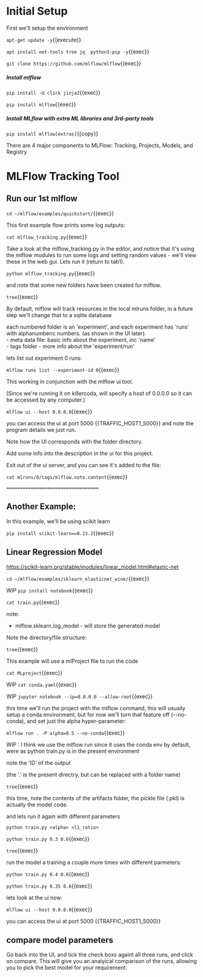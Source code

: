 
# Initial Setup

First we'll setup the environment

`apt-get update -y`{{execute}}


`apt install net-tools tree jq  python3-pip -y`{{exec}}

`git clone https://github.com/mlflow/mlflow`{{exec}}


##### Install mlflow

`pip install -U click jinja2`{{exec}} 

`pip install mlflow`{{exec}}

##### Install MLflow with extra ML libraries and 3rd-party tools

`pip install mlflow[extras]`{{copy}}

There are 4 major components to MLFlow: Tracking, Projects, Models, and Registry

# MLFlow Tracking Tool

## Run our 1st mlflow

`cd ~/mlflow/examples/quickstart/`{{exec}}

This first example flow prints some log outputs:

`cat mlflow_tracking.py`{{exec}}

Take  a look at the mlflow_tracking.py in the editor, and notice that it's using the mlflow modules to run some logs and setting random values - we'll view these in the web gui. Lets run it (return to tab1).

`python mlflow_tracking.py`{{exec}}

and note that some new folders have been created for mlflow.

`tree`{{exec}}

By default, mlflow will track resources in the local mlruns folder, in a future step we'll change that to a sqlite database

each numbered folder is an 'experiment', and each experiment has 'runs' with alphanumberic numbers. (as shown in the UI later).      
     - meta data file: basic info about the experiment, inc 'name'   
     - tags folder - more info about the 'experiment/run'   
    
lets list out experiment 0 runs:

`mlflow runs list --experiment-id 0`{{exec}}
     
      

This working in conjunction with the mlflow ui tool.

(Since we're running it on killercoda, will specify a host of 0.0.0.0 so it can be accessed by any computer.)

`mlflow ui --host 0.0.0.0`{{exec}}

you can access the ui at port 5000 {{TRAFFIC_HOST1_5000}} and note the program details we just run.

Note how the UI corresponds with the folder directory.

Add some info into the description in the ui for this project.

Exit out of the ui server, and you can see it's added to the file:

`cat mlruns/0/tags/mlflow.note.content`{{exec}}






    ==================================
## Another Example:

In this example, we'll be using  scikit learn

`pip install scikit-learn==0.23.2`{{exec}}


## Linear Regression Model

https://scikit-learn.org/stable/modules/linear_model.html#elastic-net

`cd ~/mlflow/examples/sklearn_elasticnet_wine/`{{exec}}

WIP `pip install notebook`{{exec}}

`cat train.py`{{exec}}

note:   
   - mlflow.sklearn.log_model  - will store the generated model

Note the directory/file structure:

`tree`{{exec}}


This example will use a mlProject file to run the code

`cat MLproject`{{exec}}

WIP `cat conda.yaml`{{exec}}

WIP `jupyter notebook --ip=0.0.0.0 --allow-root`{{exec}}


this time we'll run the project with the mlflow command, this will usually setup a conda environment, but for now we'll turn that feature off (--no-conda), and set just the alpha hyper-parameter:

`mlflow run . -P alpha=0.5 --no-conda`{{exec}}

WIP : I think we use the mlflow run  since it uses the conda env by default, were as python train.py is in the present environment

note the 'ID' of the output

(the '.' is the present directry, but can be replaced with a folder name)

`tree`{{exec}}

this time, note the contents of the artifacts folder, the pickle file (.pkl) is actually the model code.

and lets run it again with different parameters

`python train.py <alpha> <l1_ratio>`

`python train.py 0.3 0.6`{{exec}}

`tree`{{exec}}

run the model a training a couple more times with different parmeters:

`python train.py 0.4 0.6`{{exec}}

`python train.py 0.35 0.6`{{exec}}

lets look at the ui now:

`mlflow ui --host 0.0.0.0`{{exec}} 

you can access the ui at port 5000 {{TRAFFIC_HOST1_5000}} 


## compare model parameters

Go back into the UI, and tick the check boxs againt all three runs, and click on compare. This will give you an analyical comparison of the runs, allowing you to pick the best model for your requirement.


